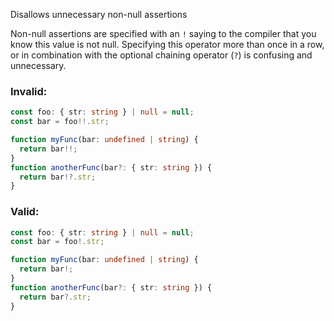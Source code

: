 Disallows unnecessary non-null assertions

Non-null assertions are specified with an `!` saying to the compiler that you
know this value is not null. Specifying this operator more than once in a row,
or in combination with the optional chaining operator (`?`) is confusing and
unnecessary.

### Invalid:

```typescript
const foo: { str: string } | null = null;
const bar = foo!!.str;

function myFunc(bar: undefined | string) {
  return bar!!;
}
function anotherFunc(bar?: { str: string }) {
  return bar!?.str;
}
```

### Valid:

```typescript
const foo: { str: string } | null = null;
const bar = foo!.str;

function myFunc(bar: undefined | string) {
  return bar!;
}
function anotherFunc(bar?: { str: string }) {
  return bar?.str;
}
```
